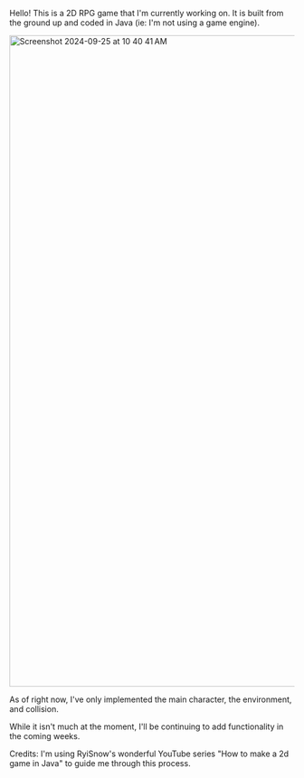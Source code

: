 Hello! This is a 2D RPG game that I'm currently working on. It is built from the ground up and coded in Java (ie: I'm not using a game engine). 

<img width="1152" alt="Screenshot 2024-09-25 at 10 40 41 AM" src="https://github.com/user-attachments/assets/d7a8a7d7-c5f7-41be-899a-2152fbbdc5b1">

As of right now, I've only implemented the main character, the environment, and collision. 

While it isn't much at the moment, I'll be continuing to add functionality in the coming weeks.  



Credits: I'm using RyiSnow's wonderful YouTube series "How to make a 2d game in Java" to guide me through this process. 
